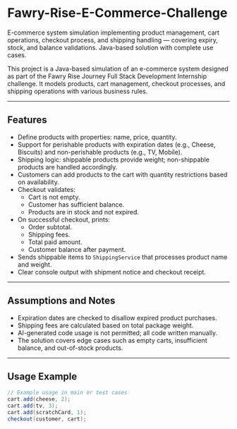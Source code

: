 # Fawry-Rise-E-Commerce-Challenge
E-commerce system simulation implementing product management, cart operations, checkout process, and shipping handling — covering expiry, stock, and balance validations. Java-based solution with complete use cases.


This project is a Java-based simulation of an e-commerce system designed as part of the Fawry Rise Journey Full Stack Development Internship challenge. It models products, cart management, checkout processes, and shipping operations with various business rules.

---

## Features

- Define products with properties: name, price, quantity.
- Support for perishable products with expiration dates (e.g., Cheese, Biscuits) and non-perishable products (e.g., TV, Mobile).
- Shipping logic: shippable products provide weight; non-shippable products are handled accordingly.
- Customers can add products to the cart with quantity restrictions based on availability.
- Checkout validates:
  - Cart is not empty.
  - Customer has sufficient balance.
  - Products are in stock and not expired.
- On successful checkout, prints:
  - Order subtotal.
  - Shipping fees.
  - Total paid amount.
  - Customer balance after payment.
- Sends shippable items to `ShippingService` that processes product name and weight.
- Clear console output with shipment notice and checkout receipt.

---

## Assumptions and Notes

- Expiration dates are checked to disallow expired product purchases.
- Shipping fees are calculated based on total package weight.
- AI-generated code usage is not permitted; all code written manually.
- The solution covers edge cases such as empty carts, insufficient balance, and out-of-stock products.

---

## Usage Example

```java
// Example usage in main or test cases
cart.add(cheese, 2);
cart.add(tv, 3);
cart.add(scratchCard, 1);
checkout(customer, cart);
